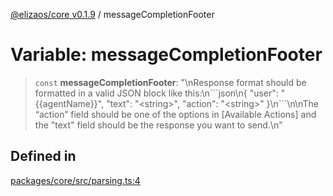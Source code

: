[@elizaos/core v0.1.9](../index.md) / messageCompletionFooter

# Variable: messageCompletionFooter

> `const` **messageCompletionFooter**: "\nResponse format should be formatted in a valid JSON block like this:\n\`\`\`json\n\{ \"user\": \"\{\{agentName\}\}\", \"text\": \"\<string\>\", \"action\": \"\<string\>\" \}\n\`\`\`\n\nThe “action” field should be one of the options in \[Available Actions\] and the \"text\" field should be the response you want to send.\n"

## Defined in

[packages/core/src/parsing.ts:4](https://github.com/abilmansuryeshmuratov/tutorial_agent/blob/main/packages/core/src/parsing.ts#L4)
